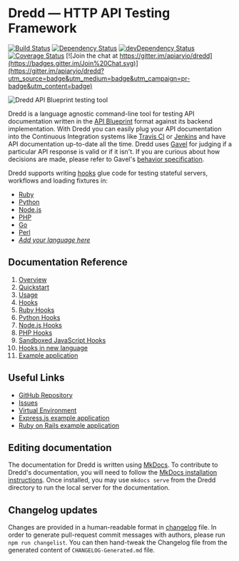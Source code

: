 # Dredd — HTTP API Testing Framework

[![Build Status](https://travis-ci.org/apiaryio/dredd.svg?branch=master)](https://travis-ci.org/apiaryio/dredd)
[![Dependency Status](https://david-dm.org/apiaryio/dredd.svg)](https://david-dm.org/apiaryio/dredd)
[![devDependency Status](https://david-dm.org/apiaryio/dredd/dev-status.svg)](https://david-dm.org/apiaryio/dredd#info=devDependencies)
[![Coverage Status](https://coveralls.io/repos/apiaryio/dredd/badge.svg?branch=master)](https://coveralls.io/r/apiaryio/dredd?branch=master)
[![Join the chat at https://gitter.im/apiaryio/dredd](https://badges.gitter.im/Join%20Chat.svg)](https://gitter.im/apiaryio/dredd?utm_source=badge&utm_medium=badge&utm_campaign=pr-badge&utm_content=badge)

![Dredd API Blueprint testing tool](https://raw.github.com/apiaryio/dredd/master/img/Dredd.png?2)

Dredd is a language agnostic command-line tool for testing API documentation written in the [API Blueprint][]
format against its backend implementation. With Dredd you can easily plug your
API documentation into the Continuous Integration systems like [Travis CI][]
or [Jenkins][] and have API documentation up-to-date all the time.
Dredd uses [Gavel][] for judging if a particular API response is valid
or if it isn't. If you are curious about how decisions are made, please refer
to Gavel's [behavior specification][].

Dredd supports writing [hooks](hooks.md) glue code for testing stateful servers, workflows and loading fixtures in:

- [Ruby](hooks-ruby.md)
- [Python](hooks-python.md)
- [Node.js](hooks-nodejs.md)
- [PHP](hooks-php.md)
- [Go](hooks-go.md)
- [Perl](hooks-perl.md)
- [*Add your language here*](hooks-new-language.md)

## Documentation Reference

1. [Overview](overview.md)
2. [Quickstart](quickstart.md)
3. [Usage](usage.md)
4. [Hooks](hooks.md)
5. [Ruby Hooks](hooks-ruby.md)
6. [Python Hooks](hooks-python.md)
7. [Node.js Hooks](hooks-nodejs.md)
8. [PHP Hooks](hooks-php.md)
9. [Sandboxed JavaScript Hooks](hooks-js-sandbox.md)
10. [Hooks in new language](hooks-new-language.md)
11. [Example application](example.md)

## Useful Links

- [GitHub Repository](https://github.com/apiaryio/dredd)
- [Issues](https://github.com/apiaryio/dredd/issues?q=is%3Aopen)
- [Virtual Environment](https://github.com/apiaryio/dredd/blob/master/VirtualDevelopmentEnvironment.md)
- [Express.js example application](http://github.com/apiaryio/dredd-example)
- [Ruby on Rails example application](https://github.com/theodorton/dredd-test-rails)

[API Blueprint]: http://apiblueprint.org/
[test coverage]: https://coveralls.io/r/apiaryio/dredd?branch=master
[Travis CI]: https://travis-ci.org/
[Jenkins]: http://jenkins-ci.org/
[Gavel]: http://blog.apiary.io/2013/07/24/Bam-this-is-Gavel/
[behavior specification]: https://www.relishapp.com/apiary/gavel/docs

## Editing documentation

The documentation for Dredd is written using [MkDocs](http://www.mkdocs.org/). To contribute to Dredd's documentation, you will need to follow the [MkDocs installation instructions](http://www.mkdocs.org/#installation). Once installed, you may use `mkdocs serve` from the Dredd directory to run the local server for the documentation.

## Changelog updates

Changes are provided in a human-readable format in [changelog](CHANGELOG.md) file.
In order to generate pull-request commit messages with authors, please run `npm run changelist`. You can then hand-tweak the Changelog file from the generated content of `CHANGELOG-Generated.md` file.

